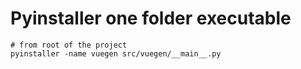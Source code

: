 # Pyinstaller one folder executable

```
# from root of the project
pyinstaller -name vuegen src/vuegen/__main__.py
```
